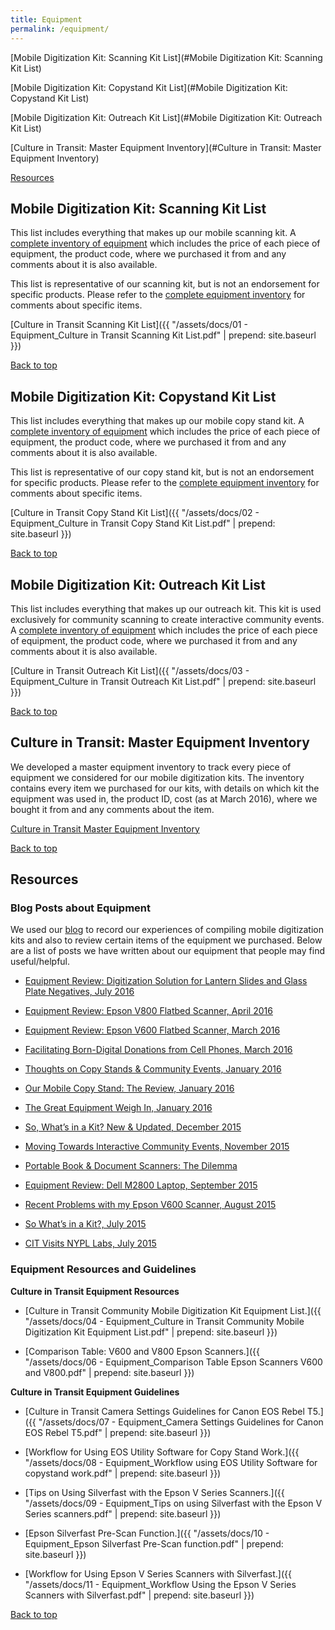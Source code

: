 ```yaml
---
title: Equipment
permalink: /equipment/
---
```



<a name="top"></a>

[Mobile Digitization Kit: Scanning Kit List](#Mobile Digitization Kit: Scanning Kit List)

[Mobile Digitization Kit: Copystand Kit List](#Mobile Digitization Kit: Copystand Kit List)

[Mobile Digitization Kit: Outreach Kit List](#Mobile Digitization Kit: Outreach Kit List)

[Culture in Transit: Master Equipment Inventory](#Culture in Transit: Master Equipment Inventory)

[Resources](#Resources)




## <a name="Mobile Digitization Kit: Scanning Kit List"></a>Mobile Digitization Kit: Scanning Kit List
This list includes everything that makes up our mobile scanning kit. A [complete inventory of equipment](https://docs.google.com/spreadsheets/d/1ASXu0ps3BrqrjYUC8LhvxPvBK6h6OCs9qLuDLNxKu0c/edit?usp=sharing) which includes the price of each piece of equipment, the product code, where we purchased it from and any comments about it is also available.


This list is representative of our scanning kit, but is not an endorsement for specific products. Please refer to the [complete equipment inventory](https://docs.google.com/spreadsheets/d/1ASXu0ps3BrqrjYUC8LhvxPvBK6h6OCs9qLuDLNxKu0c/edit?usp=sharing) for comments about specific items.


[Culture in Transit Scanning Kit List]({{ "/assets/docs/01 - Equipment_Culture in Transit Scanning Kit List.pdf" | prepend: site.baseurl }})



[Back to top](#top)




## <a name="Mobile Digitization Kit: Copystand Kit List"></a>Mobile Digitization Kit: Copystand Kit List
This list includes everything that makes up our mobile copy stand kit. A [complete inventory of equipment](https://docs.google.com/spreadsheets/d/1ASXu0ps3BrqrjYUC8LhvxPvBK6h6OCs9qLuDLNxKu0c/edit?usp=sharing) which includes the price of each piece of equipment, the product code, where we purchased it from and any comments about it is also available.


This list is representative of our copy stand kit, but is not an endorsement for specific products. Please refer to the [complete equipment inventory](https://docs.google.com/spreadsheets/d/1ASXu0ps3BrqrjYUC8LhvxPvBK6h6OCs9qLuDLNxKu0c/edit?usp=sharing) for comments about specific items.


[Culture in Transit Copy Stand Kit List]({{ "/assets/docs/02 - Equipment_Culture in Transit Copy Stand Kit List.pdf" | prepend: site.baseurl }})




[Back to top](#top)




## <a name="Mobile Digitization Kit: Outreach Kit List"></a>Mobile Digitization Kit: Outreach Kit List
This list includes everything that makes up our outreach kit. This kit is used exclusively for community scanning to create interactive community events.  A [complete inventory of equipment](https://docs.google.com/spreadsheets/d/1ASXu0ps3BrqrjYUC8LhvxPvBK6h6OCs9qLuDLNxKu0c/edit?usp=sharing) which includes the price of each piece of equipment, the product code, where we purchased it from and any comments about it is also available.


[Culture in Transit Outreach Kit List]({{ "/assets/docs/03 - Equipment_Culture in Transit Outreach Kit List.pdf" | prepend: site.baseurl }})



[Back to top](#top)




## <a name="Culture in Transit: Master Equipment Inventory"></a>Culture in Transit: Master Equipment Inventory
We developed a master equipment inventory to track every piece of equipment we considered for our mobile digitization kits. The inventory contains every item we purchased for our kits, with details on which kit the equipment was used in, the product ID, cost (as at March 2016), where we bought it from and any comments about the item.


[Culture in Transit Master Equipment Inventory](https://docs.google.com/spreadsheets/d/1ASXu0ps3BrqrjYUC8LhvxPvBK6h6OCs9qLuDLNxKu0c/edit?usp=sharing)



[Back to top](#top)




## <a name="Resources"></a>Resources



### Blog Posts about Equipment

We used our [blog](http://www.mnylc.org/cit/) to record our experiences of compiling mobile digitization kits and also to review certain items of the equipment we purchased. Below are a list of posts we have written about our equipment that people may find useful/helpful.



- [Equipment Review: Digitization Solution for Lantern Slides and Glass Plate Negatives, July 2016](http://www.mnylc.org/cit/?p=829)

- [Equipment Review: Epson V800 Flatbed Scanner, April 2016](http://www.mnylc.org/cit/?p=776)

- [Equipment Review: Epson V600 Flatbed Scanner, March 2016](http://www.mnylc.org/cit/?p=759)

- [Facilitating Born-Digital Donations from Cell Phones, March 2016](http://www.mnylc.org/cit/?p=703)

- [Thoughts on Copy Stands & Community Events, January 2016](http://www.mnylc.org/cit/?p=610)

- [Our Mobile Copy Stand: The Review, January 2016](http://www.mnylc.org/cit/?p=599)

- [The Great Equipment Weigh In, January 2016](http://www.mnylc.org/cit/?p=568)

- [So, What’s in a Kit? New & Updated, December 2015](http://www.mnylc.org/cit/?p=511)

- [Moving Towards Interactive Community Events, November 2015](http://www.mnylc.org/cit/?p=478)

- [Portable Book & Document Scanners: The Dilemma](http://www.mnylc.org/cit/?p=388)

- [Equipment Review: Dell M2800 Laptop, September 2015](http://www.mnylc.org/cit/?p=300)

- [Recent Problems with my Epson V600 Scanner, August 2015](http://www.mnylc.org/cit/?p=242)

- [So What’s in a Kit?, July 2015](http://www.mnylc.org/cit/?p=185)

- [CIT Visits NYPL Labs, July 2015](http://www.mnylc.org/cit/?p=164)




### Equipment Resources and Guidelines


**Culture in Transit Equipment Resources**


- [Culture in Transit Community Mobile Digitization Kit Equipment List.]({{ "/assets/docs/04 - Equipment_Culture in Transit Community Mobile Digitization Kit Equipment List.pdf" | prepend: site.baseurl }})

- [Comparison Table: V600 and V800 Epson Scanners.]({{ "/assets/docs/06 - Equipment_Comparison Table Epson Scanners V600 and V800.pdf" | prepend: site.baseurl }})




**Culture in Transit Equipment Guidelines**


- [Culture in Transit Camera Settings Guidelines for Canon EOS Rebel T5.]({{ "/assets/docs/07 - Equipment_Camera Settings Guidelines for Canon EOS Rebel T5.pdf" | prepend: site.baseurl }})

- [Workflow for Using EOS Utility Software for Copy Stand Work.]({{ "/assets/docs/08 - Equipment_Workflow using EOS Utility Software for copystand work.pdf" | prepend: site.baseurl }})

- [Tips on Using Silverfast with the Epson V Series Scanners.]({{ "/assets/docs/09 - Equipment_Tips on using Silverfast with the Epson V Series scanners.pdf" | prepend: site.baseurl }})

- [Epson Silverfast Pre-Scan Function.]({{ "/assets/docs/10 - Equipment_Epson Silverfast Pre-Scan function.pdf" | prepend: site.baseurl }})

- [Workflow for Using Epson V Series Scanners with Silverfast.]({{ "/assets/docs/11 - Equipment_Workflow Using the Epson V Series Scanners with Silverfast.pdf" | prepend: site.baseurl }})




[Back to top](#top)



